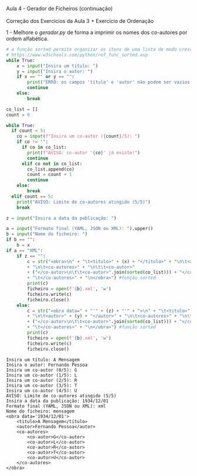 <p>Aula 4 - Gerador de Ficheiros (continuação)<br />
<br />
Correção dos Exercícios da Aula 3 + Exercício de Ordenação</p>

<p>1 - Melhore o <i>gerador.py</i> de forma a imprimir os nomes dos co-autores por ordem alfabética.</p>


```python
# a função sorted permite organizar os itens de uma lista de modo crescente ou decrescente
# https://www.w3schools.com/python/ref_func_sorted.asp
while True:
    x = input("Insira um título: ")
    y = input("Insira o autor: ")
    if x == "" or y == "":
        print("ERRO: os campos 'título' e 'autor' não podem ser vazios.")
        continue
    else:
        break

co_list = []
count = 0

while True:
  if count < 5:
    co = input(f"Insira um co-autor ({count}/5): ")
    if co != "":
      if co in co_list:
        print(f"AVISO: co-autor '{co}' já existe!")
        continue
      elif co not in co_list:
        co_list.append(co)
        count = count + 1
        continue
    else:
        break
  elif count == 5:
    print("AVISO: Limite de co-autores atingido (5/5)")
    break

z = input("Insira a data da publicação: ")

a = input("Formato final (YAML, JSON ou XML): ").upper()
b = input("Nome do ficheiro: ")
if b == "": 
    b = x 
if a == "XML":
    if z == "":
        c = str("<obra>\n" + "\t<titulo>" + (x) + "</titulo>" + "\n\t<autor>" + (y) + "</autor>" 
        + "\n\t<co-autores>" + "\n\t\t<co-autor>" 
        + ("</co-autor>\n\t\t<co-autor>".join(sorted(co_list))) + "</co-autor>\n"
        + "\t</co-autores>" + "\n</obra>") #função sorted
        print(c)
        ficheiro = open(f'{b}.xml', 'w')
        ficheiro.write(c)
        ficheiro.close()
    else:
        c = str("<obra data=" + "'" + (z) + "'" + ">\n" + "\t<titulo>" + (x) + "</titulo>" 
        + "\n\t<autor>" + (y) + "</autor>" + "\n\t<co-autores>" + "\n\t\t<co-autor>" 
        + ("</co-autor>\n\t\t<co-autor>".join(sorted(co_list))) + "</co-autor>\n" 
        + "\t</co-autores>" + "\n</obra>") #função sorted
        print(c)
        ficheiro = open(f'{b}.xml', 'w')
        ficheiro.write(c)
        ficheiro.close()
```

    Insira um título: A Mensagem
    Insira o autor: Fernando Pessoa
    Insira um co-autor (0/5): G
    Insira um co-autor (1/5): L
    Insira um co-autor (2/5): R
    Insira um co-autor (3/5): T
    Insira um co-autor (4/5): U
    AVISO: Limite de co-autores atingido (5/5)
    Insira a data da publicação: 1934/12/01
    Formato final (YAML, JSON ou XML): xml
    Nome do ficheiro: mensagem
    <obra data='1934/12/01'>
    	<titulo>A Mensagem</titulo>
    	<autor>Fernando Pessoa</autor>
    	<co-autores>
    		<co-autor>G</co-autor>
    		<co-autor>L</co-autor>
    		<co-autor>R</co-autor>
    		<co-autor>T</co-autor>
    		<co-autor>U</co-autor>
    	</co-autores>
    </obra>

